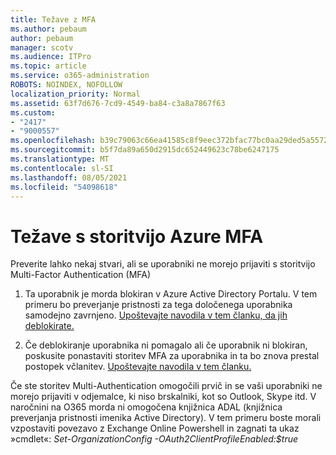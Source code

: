 ```yaml
---
title: Težave z MFA
ms.author: pebaum
author: pebaum
manager: scotv
ms.audience: ITPro
ms.topic: article
ms.service: o365-administration
ROBOTS: NOINDEX, NOFOLLOW
localization_priority: Normal
ms.assetid: 63f7d676-7cd9-4549-ba84-c3a8a7867f63
ms.custom:
- "2417"
- "9000557"
ms.openlocfilehash: b39c79063c66ea41585c8f9eec372bfac77bc0aa29ded5a5572e06c141b28f80
ms.sourcegitcommit: b5f7da89a650d2915dc652449623c78be6247175
ms.translationtype: MT
ms.contentlocale: sl-SI
ms.lasthandoff: 08/05/2021
ms.locfileid: "54098618"
---
```

# <a name="issues-with-azure-mfa"></a>Težave s storitvijo Azure MFA
Preverite lahko nekaj stvari, ali se uporabniki ne morejo prijaviti s storitvijo Multi-Factor Authentication (MFA)

1. Ta uporabnik je morda blokiran v Azure Active Directory Portalu. V tem primeru bo preverjanje pristnosti za tega določenega uporabnika samodejno zavrnjeno. [Upoštevajte navodila v tem članku, da jih deblokirate.](https://docs.microsoft.com/azure/active-directory/authentication/howto-mfa-mfasettings#block-and-unblock-users)

2. Če deblokiranje uporabnika ni pomagalo ali če uporabnik ni blokiran, poskusite ponastaviti storitev MFA za uporabnika in ta bo znova prestal postopek včlanitev. [Upoštevajte navodila v tem članku.](https://docs.microsoft.com/azure/active-directory/authentication/howto-mfa-userdevicesettings#require-users-to-provide-contact-methods-again)

Če ste storitev Multi-Authentication omogočili prvič in se vaši uporabniki ne morejo prijaviti v odjemalce, ki niso brskalniki, kot so Outlook, Skype itd. V naročnini na O365 morda ni omogočena knjižnica ADAL (knjižnica preverjanja pristnosti imenika Active Directory). V tem primeru boste morali vzpostaviti povezavo z Exchange Online Powershell in zagnati ta ukaz »cmdlet«: *Set-OrganizationConfig -OAuth2ClientProfileEnabled:$true*